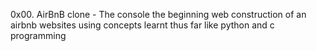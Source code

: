 0x00. AirBnB clone - The console
the beginning web construction of an airbnb websites using concepts learnt thus far
like python and c programming 
